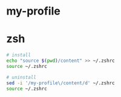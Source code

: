 # my-profile

# zsh
```bash
# install
echo "source $(pwd)/content" >> ~/.zshrc
source ~/.zshrc

# uninstall
sed -i '/my-profile\/content/d' ~/.zshrc
source ~/.zshrc
```
